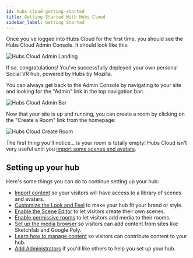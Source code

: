 ```yaml
---
id: hubs-cloud-getting-started
title: Getting Started With Hubs Cloud
sidebar_label: Getting Started
---
```


Once you've logged into Hubs Cloud for the first time, you should see the Hubs Cloud Admin Console. It should look like this:

![Hubs Cloud Admin Landing](img/hubs-cloud-admin-landing.png)

If so, congratulations! You've successfully deployed your own personal Social VR hub, powered by Hubs by Mozilla.

You can always get back to the Admin Console by navigating to your site and looking for the "Admin" link in the top navigation bar:

![Hubs Cloud Admin Bar](img/hubs-cloud-admin-bar.png)

Now that your site is up and running, you can create a room by clicking on the "Create a Room" link from the homepage:

![Hubs Cloud Create Room](img/hubs-cloud-create-room.png)

The first thing you'll notice... is your room is totally empty! Hubs Cloud isn't very useful until you [import some scenes and avatars](./hubs-cloud-importing-content.md).

## Setting up your hub

Here's some things you can do to continue setting up your hub:

- [Import content](./hubs-cloud-importing-content.md) so your visitors will have access to a library of scenes and avatars.
- [Customize the Look and Feel](./hubs-cloud-customizing-look-and-feel.md) to make your hub fit your brand or style.
- [Enable the Scene Editor](./hubs-cloud-enable-scene-editor.md) to let visitors create their own scenes.
- [Enable permissive rooms](./hubs-cloud-permissive-rooms.md) to let visitors add media to their rooms.
- [Set up the media browser](./hubs-cloud-enable-media-browser.md) so visitors can add content from sites like Sketchfab and Google Poly.
- [Learn how to manage content](./hubs-cloud-managing-content.md) so visitors can contribute content to your hub.
- [Add Administrators](./hubs-cloud-adding-administrators.md) if you'd like others to help you set up your hub.
